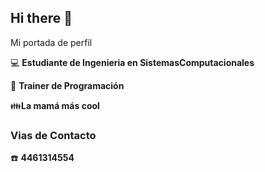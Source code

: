 ## Hi there 👋
Mi portada de perfil

:computer: **Estudiante de Ingenieria en SistemasComputacionales**

:pencil: **Trainer de Programación**

:family:**La mamá más cool**

### Vias de Contacto

:phone: **4461314554**
